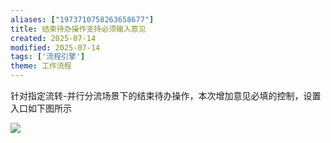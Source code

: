 ```yaml
---
aliases: ["1973710758263658677"]
title: 结束待办操作支持必须输入意见
created: 2025-07-14
modified: 2025-07-14
tags: ['流程引擎']
theme: 工作流程
---
```


针对指定流转-并行分流场景下的结束待办操作，本次增加意见必填的控制，设置入口如下图所示

![](f8527b8e5485be8e2a69dde92cac3352.jpg)